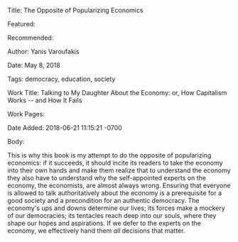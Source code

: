 Title: The Opposite of Popularizing Economics

Featured: 

Recommended: 

Author: Yanis Varoufakis

Date: May 8, 2018

Tags: democracy, education, society

Work Title: Talking to My Daughter About the Economy: or, How Capitalism Works -- and How It Fails

Work Pages:  

Date Added: 2018-06-21 11:15:21 -0700

Body:

This is why this book is my attempt to do the opposite of popularizing economics: if it succeeds, it should incite its readers to take the economy into their own hands and make them realize that to understand the economy they also have to understand why the self-appointed experts on the economy, the economists, are almost always wrong. Ensuring that everyone is allowed to talk authoritatively about the economy is a prerequisite for a good society and a precondition for an authentic democracy. The economy's ups and downs determine our lives; its forces make a mockery of our democracies; its tentacles reach deep into our souls, where they shape our hopes and aspirations. If we defer to the experts on the economy, we effectively hand them *all* decisions that matter. 


